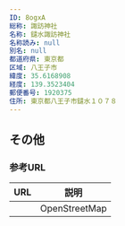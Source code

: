 ```yaml
---
ID: 8ogxA
総称: 諏訪神社
名称: 鑓水諏訪神社
名称読み: null
別名: null
都道府県: 東京都
区域: 八王子市
緯度: 35.6168908
経度: 139.3523404
郵便番号: 1920375
住所: 東京都八王子市鑓水１０７８
---
```


## その他

### 参考URL

| URL | 説明          |
| --- | ------------- |
|     | OpenStreetMap |
